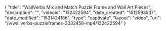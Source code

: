 {
    "title": "WallVerbs Mix and Match Puzzle Frame and Wall Art Pieces",
    "description": "",
    "videoid": "132422594",
    "date_created": "1512593537",
    "date_modified": "1531424186",
    "type": "captivate",
    "layout": "video",
    "url": "\/v\/wallverbs-puzzleframes-3332458-mp4\/132422594"
}